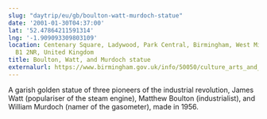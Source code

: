 ```yaml
---
slug: "daytrip/eu/gb/boulton-watt-murdoch-statue"
date: '2001-01-30T04:37:00'
lat: '52.47864211591314'
lng: '-1.909093309803109'
location: Centenary Square, Ladywood, Park Central, Birmingham, West Midlands, England,
  B1 2NR, United Kingdom
title: Boulton, Watt, and Murdoch statue
externalurl: https://www.birmingham.gov.uk/info/50050/culture_arts_and_heritage/190/statues_and_public_art/2
---
```

A garish golden statue of three pioneers of the industrial revolution, James Watt (populariser of the steam engine), Matthew Boulton (industrialist), and William Murdoch (namer of the gasometer), made in 1956.

